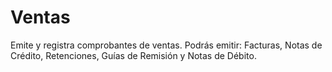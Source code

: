 # Ventas

Emite y registra comprobantes de ventas. Podrás emitir: Facturas, Notas de Crédito,
Retenciones, Guías de Remisión y Notas de Débito.
